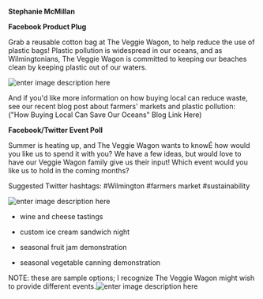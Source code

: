 
**Stephanie McMillan**

**Facebook Product Plug**

Grab a reusable cotton bag at The Veggie Wagon, to help reduce the use of plastic bags!
Plastic pollution is widespread in our oceans, and as Wilmingtonians, The Veggie Wagon is committed to keeping our beaches clean by keeping plastic out of our waters.

![enter image description
here](https://lh3.googleusercontent.com/KVstBBseAWC8B9CJBL_pMCBf4J5jJZ6EyxDAVrt1TwT3wi9u2Mp-V42S6X4Yrl1gurq6Gh-nuZA)

And if you'd like more information on how buying local can reduce waste, see our recent blog post about farmers' markets and plastic pollution:
("How Buying Local Can Save Our Oceans" Blog Link Here)


**Facebook/Twitter Event Poll**

Summer is heating up, and The Veggie Wagon wants to knowÉ how would you like us to spend it with you? We have a few ideas, but would love to have our Veggie Wagon family give us their input! Which event would you like us to hold in the coming months?

Suggested Twitter hashtags: #Wilmington #farmers market #sustainability

![enter image description here](https://lh3.googleusercontent.com/8aM5LczVgxG_xsnJEfpnAQqrLU-VkrNGae1n_7QKO0mJpgyLFkkdye_YSqWR6LQKPVu7NCUSpXY)

- wine and cheese tastings

- custom ice cream sandwich night

- seasonal fruit jam demonstration

- seasonal vegetable canning demonstration

NOTE: these are sample options; I recognize The Veggie Wagon might wish to provide different events.![enter image description here](https://picasaweb.google.com/100243924864366283092/6704742891761199361#6704742899189512210)
